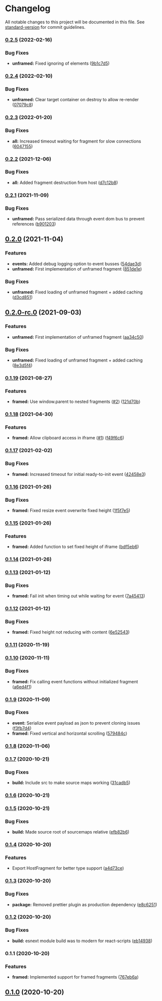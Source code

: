 # Changelog

All notable changes to this project will be documented in this file. See [standard-version](https://github.com/conventional-changelog/standard-version) for commit guidelines.

### [0.2.5](https://github.com/fragsalat/monteur/compare/v0.2.4...v0.2.5) (2022-02-16)


### Bug Fixes

* **unframed:** Fixed ignoring of elements ([9b1c7d5](https://github.com/fragsalat/monteur/commit/9b1c7d5b5914b8440ae71d01c0ff1b35bbe7ed58))

### [0.2.4](https://github.com/fragsalat/monteur/compare/v0.2.3...v0.2.4) (2022-02-10)


### Bug Fixes

* **unframed:** Clear target container on destroy to allow re-render ([07079c8](https://github.com/fragsalat/monteur/commit/07079c8f99a788c6ae16ba91f7277598e3f70d21))

### [0.2.3](https://github.com/fragsalat/monteur/compare/v0.2.2...v0.2.3) (2022-01-20)


### Bug Fixes

* **all:** Increased timeout waiting for fragment for slow connections ([6047155](https://github.com/fragsalat/monteur/commit/604715507bb1d66fc83bded8d8b2af0c328b23b5))

### [0.2.2](https://github.com/fragsalat/monteur/compare/v0.2.1...v0.2.2) (2021-12-06)


### Bug Fixes

* **all:** Added fragment destruction from host ([d7c12b8](https://github.com/fragsalat/monteur/commit/d7c12b8a6b1338441bcf04ad4baadc3e32d9526a))

### [0.2.1](https://github.com/fragsalat/monteur/compare/v0.2.0...v0.2.1) (2021-11-09)


### Bug Fixes

* **unframed:** Pass serialized data through event dom bus to prevent references ([b901203](https://github.com/fragsalat/monteur/commit/b901203e775cbaf994b141fa3e0b3de95ddcba75))

## [0.2.0](https://github.com/fragsalat/monteur/compare/v0.1.19...v0.2.0) (2021-11-04)


### Features

* **events:** Added debug logging option to event busses ([54dae3d](https://github.com/fragsalat/monteur/commit/54dae3de08bb5f0223f51911472d0aa7af16d9b7))
* **unframed:** First implementation of unframed fragment ([851de1e](https://github.com/fragsalat/monteur/commit/851de1ef7e13e9dc8d4961a1712abcc4306e01c4))


### Bug Fixes

* **unframed:** Fixed loading of unframed fragment + added caching ([d3cd851](https://github.com/fragsalat/monteur/commit/d3cd851a4b9f4d7e207cf4fcfb1533c730b09423))

## [0.2.0-rc.0](https://github.com/fragsalat/monteur/compare/v0.1.19...v0.2.0-rc.0) (2021-09-03)


### Features

* **unframed:** First implementation of unframed fragment ([aa34c50](https://github.com/fragsalat/monteur/commit/aa34c50f198b12138531256dd2feeb0a63cc34a9))


### Bug Fixes

* **unframed:** Fixed loading of unframed fragment + added caching ([8e3d5f4](https://github.com/fragsalat/monteur/commit/8e3d5f473472da149e0c2c9e14878885c4055ab7))

### [0.1.19](https://github.com/fragsalat/monteur/compare/v0.1.18...v0.1.19) (2021-08-27)


### Features

* **framed:** Use window.parent to nested fragments ([#2](https://github.com/fragsalat/monteur/issues/2)) ([121d70b](https://github.com/fragsalat/monteur/commit/121d70b77d85617e65161589c392039a9df71f0e))

### [0.1.18](https://github.com/fragsalat/monteur/compare/v0.1.17...v0.1.18) (2021-04-30)


### Features

* **framed:** Allow clipboard access in iframe ([#1](https://github.com/fragsalat/monteur/issues/1)) ([f49f6c6](https://github.com/fragsalat/monteur/commit/f49f6c6447ff6642ca6f6282be2f9714c75a4b8b))

### [0.1.17](https://github.com/fragsalat/monteur/compare/v0.1.16...v0.1.17) (2021-02-02)


### Bug Fixes

* **framed:** Increased timeout for initial ready-to-init event ([42458e3](https://github.com/fragsalat/monteur/commit/42458e3308b535227f17b3aa099639b024d6105f))

### [0.1.16](https://github.com/fragsalat/monteur/compare/v0.1.15...v0.1.16) (2021-01-26)


### Bug Fixes

* **framed:** Fixed resize event overwrite fixed height ([1f5f7e5](https://github.com/fragsalat/monteur/commit/1f5f7e5b88e5408b81725ef3b02800f7c4fbbe1f))

### [0.1.15](https://github.com/fragsalat/monteur/compare/v0.1.14...v0.1.15) (2021-01-26)


### Features

* **framed:** Added function to set fixed height of iframe ([bdf5eb6](https://github.com/fragsalat/monteur/commit/bdf5eb6f60835b5f412f9ba4fc8294a854c3a8af))

### [0.1.14](https://github.com/fragsalat/monteur/compare/v0.1.13...v0.1.14) (2021-01-26)

### [0.1.13](https://github.com/fragsalat/monteur/compare/v0.1.12...v0.1.13) (2021-01-12)


### Bug Fixes

* **framed:** Fail init when timing out while waiting for event ([7a45413](https://github.com/fragsalat/monteur/commit/7a4541360ef3a985761d9213b1578ec381e221aa))

### [0.1.12](https://github.com/fragsalat/monteur/compare/v0.1.11...v0.1.12) (2021-01-12)


### Bug Fixes

* **framed:** Fixed height not reducing with content ([6e52543](https://github.com/fragsalat/monteur/commit/6e525436ada7d914e14c0b660fcc6ccd8d1b9538))

### [0.1.11](https://github.com/fragsalat/monteur/compare/v0.1.10...v0.1.11) (2020-11-19)

### [0.1.10](https://github.com/fragsalat/monteur/compare/v0.1.9...v0.1.10) (2020-11-11)


### Bug Fixes

* **framed:** Fix calling event functions without initialized fragment ([a6ed4f1](https://github.com/fragsalat/monteur/commit/a6ed4f1df03f7da8e7d7e2e3293edb0dc5ec531d))

### [0.1.9](https://github.com/fragsalat/monteur/compare/v0.1.8...v0.1.9) (2020-11-09)


### Bug Fixes

* **event:** Serialize event payload as json to prevent cloning issues ([f3fb7d4](https://github.com/fragsalat/monteur/commit/f3fb7d418158ce6aad0e49475d5a8ade7a3d702b))
* **framed:** Fixed vertical and horizontal scrolling ([579484c](https://github.com/fragsalat/monteur/commit/579484cc790bd8ec587e7cab5c5dbc359dea3086))

### [0.1.8](https://github.com/fragsalat/monteur/compare/v0.1.7...v0.1.8) (2020-11-06)

### [0.1.7](https://github.com/fragsalat/monteur/compare/v0.1.6...v0.1.7) (2020-10-21)


### Bug Fixes

* **build:** Include src to make source maps working ([31cadb5](https://github.com/fragsalat/monteur/commit/31cadb5f7fdc805d5f2788dc6aef262140ab2ea6))

### [0.1.6](https://github.com/fragsalat/monteur/compare/v0.1.5...v0.1.6) (2020-10-21)

### [0.1.5](https://github.com/fragsalat/monteur/compare/v0.1.4...v0.1.5) (2020-10-21)


### Bug Fixes

* **build:** Made source root of sourcemaps relative ([efb82b6](https://github.com/fragsalat/monteur/commit/efb82b6f8b371b6d515e8ba76cf1c8c5bc84a4fc))

### [0.1.4](https://github.com/fragsalat/monteur/compare/v0.1.3...v0.1.4) (2020-10-20)


### Features

* Export HostFragment for better type support ([a4d73ce](https://github.com/fragsalat/monteur/commit/a4d73cec4f860f407a05307ecb263d18ac9515cc))

### [0.1.3](https://github.com/fragsalat/monteur/compare/v0.1.2...v0.1.3) (2020-10-20)


### Bug Fixes

* **package:** Removed prettier plugin as production dependency ([e8c6251](https://github.com/fragsalat/monteur/commit/e8c62511b9dea3be78afdfc2b17a266277debba6))

### [0.1.2](https://github.com/fragsalat/monteur/compare/v0.1.1...v0.1.2) (2020-10-20)


### Bug Fixes

* **build:** esnext module build was to modern for react-scripts ([eb14938](https://github.com/fragsalat/monteur/commit/eb14938e6562d120b8edd7e6455c3643939e8985))

### 0.1.1 (2020-10-20)


### Features

* **framed:** Implemented support for framed fragments ([767eb6a](https://github.com/fragsalat/monteur/commit/767eb6afc1c6b4c4eec318d3a773797ade052cef))

## [0.1.0](https://github.com/fragsalat/monteur/compare/v0.1.1...v0.1.0) (2020-10-20)
